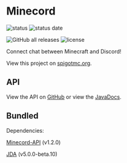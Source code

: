# Minecord
![status](https://img.shields.io/badge/status-pr%20only-important)
![status date](https://img.shields.io/badge/status%20update-january%202023-informational)


![GitHub all releases](https://img.shields.io/github/downloads/StarsDown64/Minecord/total)
![license](https://img.shields.io/badge/license-ISC-brightgreen)

Connect chat between Minecraft and Discord!

View this project on [spigotmc.org](https://www.spigotmc.org/resources/minecord.84702/).

## API
View the API on [GitHub](https://github.com/StarsDown64/Minecord-API) or view the [JavaDocs](https://starsdown64.github.io/Minecord-API).

## Bundled
Dependencies:

[Minecord-API](https://github.com/StarsDown64/Minecord-API) (v1.2.0)

[JDA](https://github.com/DV8FromTheWorld/JDA) (v5.0.0-beta.10)

